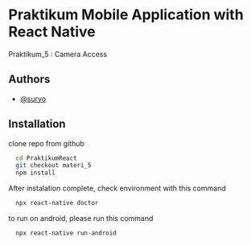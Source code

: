 
# Praktikum Mobile Application with React Native

Praktikum_5 : Camera Access


## Authors

- [@suryo](https://www.github.com/suryo)


## Installation

clone repo from github

```bash
  cd PraktikumReact
  git checkout materi_5
  npm install
```

After instalation complete, check environment with this command

```bash
  npx react-native doctor
```

to run on android, please run this command

```bash
  npx react-native run-android
```
